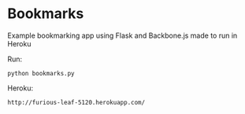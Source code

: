 Bookmarks
=========

Example bookmarking app using Flask and Backbone.js made to run in Heroku

Run:

    python bookmarks.py

Heroku:

    http://furious-leaf-5120.herokuapp.com/
